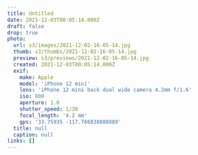 ```yaml
---
title: Untitled
date: 2021-12-03T00:05:14.000Z
draft: false
drop: true
photo:
  url: s3/images/2021-12-02-16-05-14.jpg
  thumb: s3/thumbs/2021-12-02-16-05-14.jpg
  preview: s3/previews/2021-12-02-16-05-14.jpg
  created: 2021-12-03T00:05:14.000Z
  exif:
    make: Apple
    model: 'iPhone 12 mini'
    lens: 'iPhone 12 mini back dual wide camera 4.2mm f/1.6'
    iso: 800
    aperture: 1.6
    shutter_speed: 1/30
    focal_length: '4.2 mm'
    gps: '33.75935 -117.766838888889'
  title: null
  caption: null
links: []
---
```

